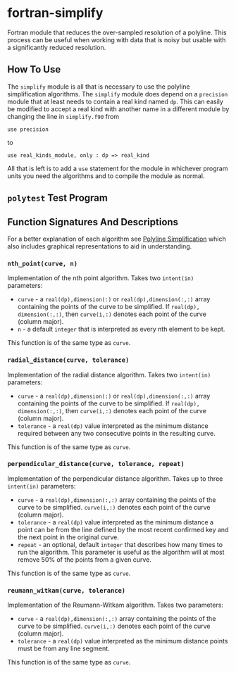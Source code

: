 # fortran-simplify
Fortran module that reduces the over-sampled resolution of a polyline. This process can be useful when working with data that is noisy but usable with a significantly reduced resolution.


## How To Use
The `simplify` module is all that is necessary to use the polyline simplification algorithms. The `simplify` module does depend on a `precision` module that at least needs to contain a real kind named `dp`. This can easily be modified to accept a real kind with another name in a different module by changing the line in `simplify.f90` from
```Fortran
use precision
```
to
```Fortran
use real_kinds_module, only : dp => real_kind
```
All that is left is to add a `use` statement for the module in whichever program units you need the algorithms and to compile the module as normal.

## `polytest` Test Program



## Function Signatures And Descriptions

For a better explanation of each algorithm see [Polyline Simplification](https://www.codeproject.com/Articles/114797/Polyline-Simplification) which also includes graphical representations to aid in understanding.


### `nth_point(curve, n)`
Implementation of the nth point algorithm. Takes two `intent(in)` parameters:  
- `curve` - a `real(dp),dimension(:)` or `real(dp),dimension(:,:)` array containing the points of the curve to be simplified. If `real(dp), dimension(:,:)`, then `curve(i,:)` denotes each point of the curve (column major).
- `n` - a default `integer` that is interpreted as every nth element to be kept.  

This function is of the same type as `curve`.

### `radial_distance(curve, tolerance)`
Implementation of the radial distance algorithm. Takes two `intent(in)` parameters:
- `curve` - a `real(dp),dimension(:)` or `real(dp),dimension(:,:)` array containing the points of the curve to be simplified. If `real(dp), dimension(:,:)`, then `curve(i,:)` denotes each point of the curve (column major).
- `tolerance` - a `real(dp)` value interpreted as the minimum distance required between any two consecutive points in the resulting curve.

This function is of the same type as `curve`.

### `perpendicular_distance(curve, tolerance, repeat)`
Implementation of the perpendicular distance algorithm. Takes up to three `intent(in)` parameters:
- `curve` - a `real(dp),dimension(:,:)` array containing the points of the curve to be simplified. `curve(i,:)` denotes each point of the curve (column major).
- `tolerance` - a `real(dp)` value interpreted as the minimum distance a point can be from the line defined by the most recent confirmed key and the next point in the original curve.
- `repeat` - an optional, default `integer` that describes how many times to run the algorithm. This parameter is useful as the algorithm will at most remove 50% of the points from a given curve. 

This function is of the same type as `curve`.

### `reumann_witkam(curve, tolerance)`
Implementation of the Reumann-Witkam algorithm. Takes two parameters:
- `curve` - a `real(dp),dimension(:,:)` array containing the points of the curve to be simplified. `curve(i,:)` denotes each point of the curve (column major).
- `tolerance` - a `real(dp)` value interpreted as the minimum distance points must be from any line segment.

This function is of the same type as `curve`.